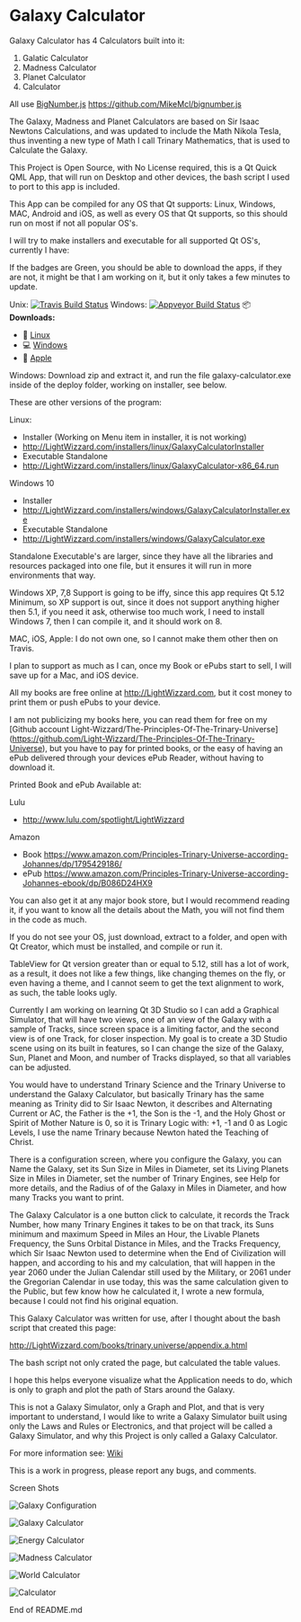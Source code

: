 # Galaxy Calculator

Galaxy Calculator has 4 Calculators built into it:
1. Galatic Calculator
2. Madness Calculator
3. Planet Calculator
4. Calculator

All use [BigNumber.js](https://github.com/MikeMcl/bignumber.js) https://github.com/MikeMcl/bignumber.js

The Galaxy, Madness and Planet Calculators are based on Sir Isaac Newtons Calculations, and was updated to include the Math Nikola Tesla, 
thus inventing a new type of Math I call Trinary Mathematics, that is used to Calculate the Galaxy.

This Project is Open Source, with No License required, this is a Qt Quick QML App, that will run on Desktop and other devices, the bash script I used to port to this app is included.

This App can be compiled for any OS that Qt supports: Linux, Windows, MAC, Android and iOS, as well as every OS that Qt supports, so this should run on most if not all popular OS's.

I will try to make installers and executable for all supported Qt OS's, currently I have:

If the badges are Green, you should be able to download the apps, if they are not, it might be that I am working on it, but it only takes a few minutes to update.

Unix: [![Travis Build Status](https://travis-ci.org/Light-Wizzard/galaxy-calculator.svg?branch=master)](https://travis-ci.org/Light-Wizzard/galaxy-calculator)
Windows: [![Appveyor Build Status](https://ci.appveyor.com/api/projects/status/j7htumuwfx31elf6?svg=true)](https://ci.appveyor.com/project/Light-Wizzard/galaxy-calculator)
:package: **Downloads:**
 - :penguin: [Linux](https://github.com/Light-Wizzard/galaxy-calculator/releases/download/continuous/galaxy-calculator.AppImage)
 - :computer: [Windows](https://github.com/Light-Wizzard/galaxy-calculator/releases/download/continuous/galaxy-calculator_release.zip)
 - :apple: [Apple](https://github.com/Light-Wizzard/galaxy-calculator/releases/download/continuous/galaxy-calculator.dmg)

Windows: Download zip and extract it, and run the file galaxy-calculator.exe inside of the deploy folder, working on installer, see below.

These are other versions of the program:

Linux: 
* Installer (Working on Menu item in installer, it is not working)
* http://LightWizzard.com/installers/linux/GalaxyCalculatorInstaller
* Executable Standalone
* http://LightWizzard.com/installers/linux/GalaxyCalculator-x86_64.run

Windows 10
* Installer
* http://LightWizzard.com/installers/windows/GalaxyCalculatorInstaller.exe
* Executable Standalone
* http://LightWizzard.com/installers/windows/GalaxyCalculator.exe

Standalone Executable's are larger, since they have all the libraries and resources packaged into one file, but it ensures it will run in more environments that way.

Windows XP, 7,8 Support is going to be iffy, since this app requires Qt 5.12 Minimum, so XP support is out, since it does not support anything higher then 5.1, if you need it ask, 
otherwise too much work, I need to install Windows 7, then I can compile it, and it should work on 8.

MAC, iOS, Apple:
I do not own one, so I cannot make them other then on Travis.

I plan to support as much as I can, once my Book or ePubs start to sell, I will save up for a Mac, and iOS device.

All my books are free online at http://LightWizzard.com, but it cost money to print them or push ePubs to your device.

I am not publicizing my books here, you can read them for free on my 
[Github account Light-Wizzard/The-Principles-Of-The-Trinary-Universe] (https://github.com/Light-Wizzard/The-Principles-Of-The-Trinary-Universe), 
but you have to pay for printed books, or the easy of having an ePub delivered through your devices ePub Reader, without having to download it.

Printed Book and ePub Available at:

Lulu
* http://www.lulu.com/spotlight/LightWizzard

Amazon
* Book https://www.amazon.com/Principles-Trinary-Universe-according-Johannes/dp/1795429186/
* ePub https://www.amazon.com/Principles-Trinary-Universe-according-Johannes-ebook/dp/B086D24HX9

You can also get it at any major book store, but I would recommend reading it, if you want to know all the details about the Math, you will not find them in the code as much.

If you do not see your OS, just download, extract to a folder, and open with Qt Creator, which must be installed, and compile or run it.

TableView for Qt version greater than or equal to 5.12, still has a lot of work, as a result, it does not like a few things, like changing themes on the fly, 
or even having a theme, and I cannot seem to get the text alignment to work, as such, the table looks ugly.

Currently I am working on learning Qt 3D Studio so I can add a Graphical Simulator, that will have two views, 
one of an view of the Galaxy with a sample of Tracks, since screen space is a limiting factor, and the second view is of one Track, for closer inspection.
My goal is to create a 3D Studio scene using on its built in features, so I can change the size of the Galaxy, Sun, Planet and Moon, 
and number of Tracks displayed, so that all variables can be adjusted.

You would have to understand Trinary Science and the Trinary Universe to understand the Galaxy Calculator, 
but basically Trinary has the same meaning as Trinity did to Sir Isaac Newton, it describes and Alternating Current or AC, 
the Father is the +1, the Son is the -1, and the Holy Ghost or Spirit of Mother Nature is 0, so it is Trinary Logic with: +1, -1 and 0 as Logic Levels, 
I use the name Trinary because Newton hated the Teaching of Christ.

There is a configuration screen, where you configure the Galaxy, you can Name the Galaxy, set its Sun Size in Miles in Diameter, 
set its Living Planets Size in Miles in Diameter, set the number of Trinary Engines, see Help for more details, 
and the Radius of of the Galaxy in Miles in Diameter, and how many Tracks you want to print.

The Galaxy Calculator is a one button click to calculate, it records the Track Number, how many Trinary Engines it takes to be on that track, 
its Suns minimum and maximum Speed in Miles an Hour, the Livable Planets Frequency, the Suns Orbital Distance in Miles, and the Tracks Frequency, 
which Sir Isaac Newton used to determine when the End of Civilization will happen, and according to his and my calculation, 
that will happen in the year 2060 under the Julian Calendar still used by the Military, or 2061 under the Gregorian Calendar in use today, 
this was the same calculation given to the Public, but few know how he calculated it, I wrote a new formula, because I could not find his original equation.

This Galaxy Calculator was written for use, after I thought about the bash script that created this page:

http://LightWizzard.com/books/trinary.universe/appendix.a.html

The bash script not only crated the page, but calculated the table values.

I hope this helps everyone visualize what the Application needs to do, which is only to graph and plot the path of Stars around the Galaxy.

This is not a Galaxy Simulator, only a Graph and Plot, and that is very important to understand, I would like to write a Galaxy Simulator built using only the Laws and Rules or Electronics, and that project will be called a Galaxy Simulator, and why this Project is only called a Galaxy Calculator.

For more information see: [Wiki](https://github.com/Light-Wizzard/galaxy-calculator/wiki)

This is a work in progress, please report any bugs, and comments.

Screen Shots

![Galaxy Configuration](/doc/images/screenshot-config.png?raw=true "Galaxy Configuration")

![Galaxy Calculator](/doc/images/screenshot-galaxy.png?raw=true "Galaxy Calculator")

![Energy Calculator](/doc/images/screenshot-energy.png?raw=true "Energy Calculator")

![Madness Calculator](/doc/images/screenshot-madness.png?raw=true "Madness Calculator")

![World Calculator](/doc/images/screenshot-world.png?raw=true "World Calculator")

![Calculator](/doc/images/screenshot-calc.png?raw=true "Calculator")

End of README.md
